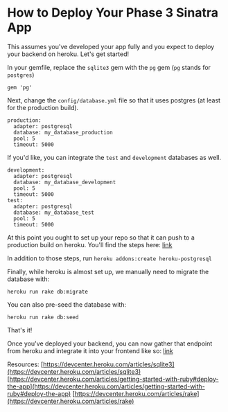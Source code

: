 # How to Deploy Your Phase 3 Sinatra App

This assumes you've developed your app fully and you expect to deploy your backend on heroku. Let's get started!

In your gemfile, replace the `sqlite3` gem with the `pg` gem (`pg` stands for `postgres`)

```
gem 'pg'
```

Next, change the `config/database.yml` file so that it uses postgres (at least for the production build).

```
production:
  adapter: postgresql
  database: my_database_production
  pool: 5
  timeout: 5000
```

If you'd like, you can integrate the `test` and `development` databases as well.

```
development:
  adapter: postgresql
  database: my_database_development
  pool: 5
  timeout: 5000
test:
  adapter: postgresql
  database: my_database_test
  pool: 5
  timeout: 5000
```

At this point you ought to set up your repo so that it can push to a production build on heroku. You'll find the steps here: [link](https://devcenter.heroku.com/articles/getting-started-with-ruby#deploy-the-app)

In addition to those steps, run `heroku addons:create heroku-postgresql`

Finally, while heroku is almost set up, we manually need to migrate the database with:

```
heroku run rake db:migrate
```

You can also pre-seed the database with:

```
heroku run rake db:seed
```

That's it!

Once you've deployed your backend, you can now gather that endpoint from heroku and integrate it into your frontend like so: [link](https://devcenter.heroku.com/articles/getting-started-with-nodejs)

Resources:
[https://devcenter.heroku.com/articles/sqlite3](https://devcenter.heroku.com/articles/sqlite3)
[https://devcenter.heroku.com/articles/getting-started-with-ruby#deploy-the-app](https://devcenter.heroku.com/articles/getting-started-with-ruby#deploy-the-app)
[https://devcenter.heroku.com/articles/rake](https://devcenter.heroku.com/articles/rake)
